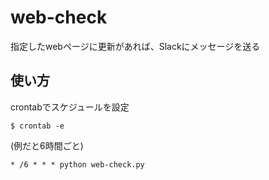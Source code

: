 # web-check
指定したwebページに更新があれば、Slackにメッセージを送る

## 使い方
crontabでスケジュールを設定
```
$ crontab -e
```
(例だと6時間ごと)
```
* /6 * * * python web-check.py
```